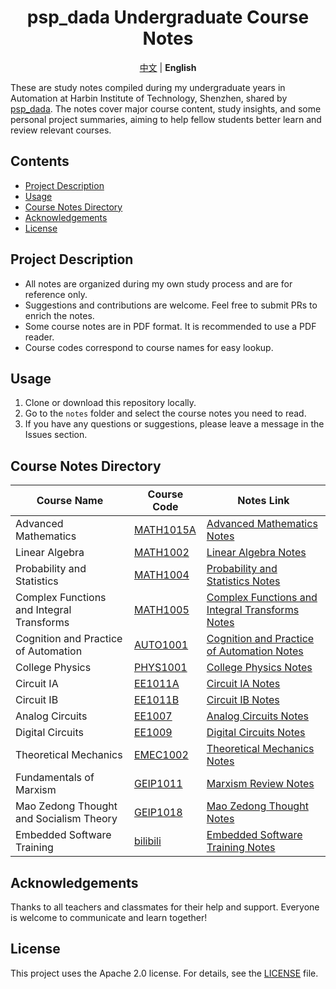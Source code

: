 <div align="center">

# psp_dada Undergraduate Course Notes <!-- omit in toc -->

[中文](/README.md) | **English**

</div>

These are study notes compiled during my undergraduate years in Automation at Harbin Institute of Technology, Shenzhen, shared by [psp_dada](https://github.com/pspdada). The notes cover major course content, study insights, and some personal project summaries, aiming to help fellow students better learn and review relevant courses.

## Contents <!-- omit in toc -->

- [Project Description](#project-description)
- [Usage](#usage)
- [Course Notes Directory](#course-notes-directory)
- [Acknowledgements](#acknowledgements)
- [License](#license)

## Project Description

- All notes are organized during my own study process and are for reference only.
- Suggestions and contributions are welcome. Feel free to submit PRs to enrich the notes.
- Some course notes are in PDF format. It is recommended to use a PDF reader.
- Course codes correspond to course names for easy lookup.

## Usage

1. Clone or download this repository locally.
2. Go to the `notes` folder and select the course notes you need to read.
3. If you have any questions or suggestions, please leave a message in the Issues section.

## Course Notes Directory

| Course Name                               | Course Code                                                    | Notes Link                                                                          |
| ----------------------------------------- | -------------------------------------------------------------- | ----------------------------------------------------------------------------------- |
| Advanced Mathematics                      | [MATH1015A](https://github.com/HITSZ-OpenAuto/MATH1015A)       | [Advanced Mathematics Notes](notes/高等数学笔记.pdf)                                |
| Linear Algebra                            | [MATH1002](https://github.com/HITSZ-OpenAuto/MATH1002)         | [Linear Algebra Notes](notes/线性代数笔记.pdf)                                      |
| Probability and Statistics                | [MATH1004](https://github.com/HITSZ-OpenAuto/MATH1004)         | [Probability and Statistics Notes](notes/概率统计笔记.pdf)                          |
| Complex Functions and Integral Transforms | [MATH1005](https://github.com/HITSZ-OpenAuto/MATH1005)         | [Complex Functions and Integral Transforms Notes](notes/复变函数与积分变换笔记.pdf) |
| Cognition and Practice of Automation      | [AUTO1001](https://github.com/HITSZ-OpenAuto/AUTO1001)         | [Cognition and Practice of Automation Notes](notes/自动化认知与实践笔记.pdf)        |
| College Physics                           | [PHYS1001](https://github.com/HITSZ-OpenAuto/PHYS1001)         | [College Physics Notes](notes/大学物理笔记.pdf)                                     |
| Circuit IA                                | [EE1011A](https://github.com/HITSZ-OpenAuto/EE1011A)           | [Circuit IA Notes](notes/电路IA笔记.pdf)                                            |
| Circuit IB                                | [EE1011B](https://github.com/HITSZ-OpenAuto/EE1011B)           | [Circuit IB Notes](notes/电路IB笔记.pdf)                                            |
| Analog Circuits                           | [EE1007](https://github.com/HITSZ-OpenAuto/EE1007)             | [Analog Circuits Notes](notes/模拟电路笔记.pdf)                                     |
| Digital Circuits                          | [EE1009](https://github.com/HITSZ-OpenAuto/EE1009)             | [Digital Circuits Notes](notes/数字电路笔记.pdf)                                    |
| Theoretical Mechanics                     | [EMEC1002](https://github.com/HITSZ-OpenAuto/EMEC1002)         | [Theoretical Mechanics Notes](notes/理论力学笔记.pdf)                               |
| Fundamentals of Marxism                   | [GEIP1011](https://github.com/HITSZ-OpenAuto/GEIP1011)         | [Marxism Review Notes](notes/马原串讲复习.pdf)                                      |
| Mao Zedong Thought and Socialism Theory   | [GEIP1018](https://github.com/HITSZ-OpenAuto/GEIP1018)         | [Mao Zedong Thought Notes](notes/毛中特笔记.pdf)                                    |
| Embedded Software Training                | [bilibili](https://space.bilibili.com/1559398123/lists/778994) | [Embedded Software Training Notes](notes/嵌入式软件培训笔记.pdf)                    |

## Acknowledgements

Thanks to all teachers and classmates for their help and support. Everyone is welcome to communicate and learn together!

## License

This project uses the Apache 2.0 license. For details, see the [LICENSE](LICENSE) file.
